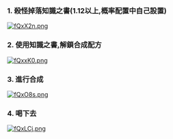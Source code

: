### 1. 殺怪掉落知識之書(1.12以上,概率配置中自己設置)
[![fQxX2n.png](https://z3.ax1x.com/2021/08/08/fQxX2n.png)](https://imgtu.com/i/fQxX2n)
### 2. 使用知識之書,解鎖合成配方
[![fQxxK0.png](https://z3.ax1x.com/2021/08/08/fQxxK0.png)](https://imgtu.com/i/fQxxK0)
### 3. 進行合成
[![fQxO8s.png](https://z3.ax1x.com/2021/08/08/fQxO8s.png)](https://imgtu.com/i/fQxO8s)
### 4. 喝下去
[![fQxLCj.png](https://z3.ax1x.com/2021/08/08/fQxLCj.png)](https://imgtu.com/i/fQxLCj)